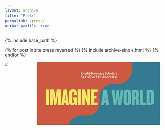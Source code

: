 ```yaml
---
layout: archive
title: "Press"
permalink: /press/
author_profile: true
---
```

<!--
 {% if site.author.googlescholar %}
  <div class="wordwrap">You can also find my articles on <a href="{{site.author.googlescholar}}">my Google Scholar profile</a>.</div>
 {% endif %}
-->


{% include base_path %}

{% for post in site.press reversed %}
  {% include archive-single.html %}
{% endfor %}

#<img src="/images/imagine_a_world.png" alt="Imagine A World Podcast Logo!" style="float: right; width: 400px;">
